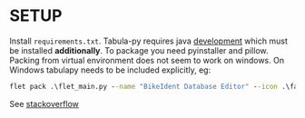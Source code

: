 # SETUP

Install `requirements.txt`. Tabula-py requires java [development](https://www.oracle.com/java/technologies/downloads/#jdk20-windows) which must be installed **additionally**.
To package you need pyinstaller and pillow.
Packing from virtual environment does not seem to work on windows.
On Windows tabulapy needs to be included explicitly, eg:
```cmd
flet pack .\flet_main.py --name "BikeIdent Database Editor" --icon .\favicon_bikeident.ico --add-data "C:\Users\Julian\anaconda3\Lib\site-packages\tabula\tabula-1.0.5-jar-with-dependencies.jar;tabula"
```
See [stackoverflow](https://stackoverflow.com/questions/56550410/unable-to-execute-my-script-when-converting-it-to-exe)
